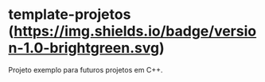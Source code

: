 # template-projetos (https://img.shields.io/badge/version-1.0-brightgreen.svg)

Projeto exemplo para futuros projetos em C++.


